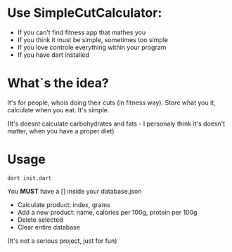 # Use SimpleCutCalculator:
  - If you can't find fitness app that mathes you
  - If you think it must be simple, sometimes too simple
  - If you love controle everything within your program
  - If you have dart installed

# What`s the idea?
It's for people, whois doing their cuts (in fitness way). Store what you it, calculate when you eat. It's simple.



(It's doesnt calculate carbohydrates and fats - I personaly think it's doesn't matter, when you have a proper diet)


# Usage
```
dart init.dart
```
You **MUST** have a [] inside your database.json


- Calculate product: index, grams
- Add a new product: name, calories per 100g, protein per 100g
- Delete selected
- Clear entire database

(It's not a serious project, just for fun)


